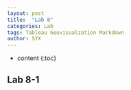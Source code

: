 ```yaml
---
layout: post
title:  "Lab 8"
categories: Lab
tags: Tableau Geovisualzation Markdown
author: SYX
---
```


* content
{:toc}

## Lab 8-1
<!DOCTYPE html>
<html>
<head>
<style type="text/css">
#map_canvas {width:800px; height:600px }
</style>
<script type="text/javascript"
src="https://maps.googleapis.com/maps/api/js?key=AIzaSyAi-xKFQ-Ya60i9h1le0s3PLoI8deOg7TU">
</script>
<script type="text/javascript">
function initialize() {
var myOptions = {
center: new google.maps.LatLng(41.930886, -88.780010),
zoom: 14,
mapTypeId: google.maps.MapTypeId.ROADMAP
};
var map = new google.maps.Map(document.getElementById("map_canvas"),
myOptions);
}
</script>
</head>
<body onload="initialize()">
<div id="map_canvas"></div>
</body>
</html>
